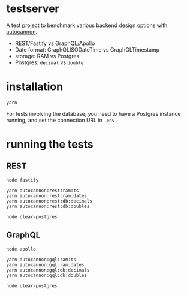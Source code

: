 # testserver

A test project to benchmark various backend design options with [autocannon](https://github.com/mcollina/autocannon).

- REST/Fastify vs GraphQL/Apollo
- Date format: GraphQLISODateTime vs GraphQLTimestamp
- storage: RAM vs Postgres
- Postgres: `decimal` vs `double`

# installation

```
yarn
```

For tests involving the database, you need to have a Postgres instance running, and set the connection URL in `.env`

# running the tests

## REST

```
node fastify

yarn autocannon:rest:ram:ts
yarn autocannon:rest:ram:dates
yarn autocannon:rest:db:decimals
yarn autocannon:rest:db:doubles

node clear-postgres
```

## GraphQL

```
node apollo

yarn autocannon:gql:ram:ts
yarn autocannon:gql:ram:dates
yarn autocannon:gql:db:decimals
yarn autocannon:gql:db:doubles

node clear-postgres
```
